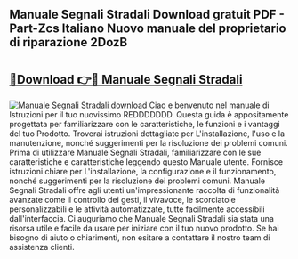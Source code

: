 ## Manuale Segnali Stradali Download gratuit PDF - Part-Zcs Italiano Nuovo manuale del proprietario di riparazione 2DozB

# <h2><a href="http://dfgqzuo.blite.top/?on=Manuale+Segnali+Stradali">🔗Download 👉🔴 Manuale Segnali Stradali</a></h2>

[![Manuale Segnali Stradali download](https://i.imgur.com/lujVjoI.png)](http://dfgqzuo.blite.top/?on=Manuale+Segnali+Stradali)
Ciao e benvenuto nel manuale di Istruzioni per il tuo nuovissimo REDDDDDDD. Questa guida è appositamente progettata per familiarizzare con le caratteristiche, le funzioni e i vantaggi del tuo Prodotto. Troverai istruzioni dettagliate per L'installazione, l'uso e la manutenzione, nonché suggerimenti per la risoluzione dei problemi comuni. Prima di utilizzare Manuale Segnali Stradali, familiarizzare con le sue caratteristiche e caratteristiche leggendo questo Manuale utente. Fornisce istruzioni chiare per L'installazione, la configurazione e il funzionamento, nonché suggerimenti per la risoluzione dei problemi comuni. Manuale Segnali Stradali offre agli utenti un'impressionante raccolta di funzionalità avanzate come il controllo dei gesti, il vivavoce, le scorciatoie personalizzabili e le attività automatizzate, tutte facilmente accessibili dall'interfaccia. Ci auguriamo che Manuale Segnali Stradali sia stata una risorsa utile e facile da usare per iniziare con il tuo nuovo prodotto. Se hai bisogno di aiuto o chiarimenti, non esitare a contattare il nostro team di assistenza clienti.
